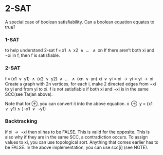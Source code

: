 # 2-SAT

A special case of boolean satisfiability. Can a boolean equation equates to true?

### 1-SAT
to help understand 2-sat
f = x1 ∧ x2 ∧ ...  ∧ xn
If there aren’t both xi and ¬xi in f, then f is satisfiable.

### 2-SAT
f = (x1 ∨ y1) ∧ (x2 ∨ y2) ∧ ...  ∧ (xn ∨ yn)
xi ∨ yi =  xi → yi =  yi → xi
Create a graph with 2n vertices, for each i, make 2 directed edges from ¬xi to yi and from  yi to xi.
f is not satisfiable if both xi and ¬xi is in the same SCC(see Tarjan above).

Note that for ⊕, you can convert it into the above equation.
x ⊕ y = (x1 ∨ y1) ∧ (¬x1 ∨ ¬y1)

### Backtracking
if  xi → ¬xi then xi has to be FALSE. This is valid for the opposite. This is also why if they are in the same SCC, a contradiction occurs. To assign values to xi, you can use topological sort. Anything that comes earlier has to be FALSE. In the above implementation, you can use scc[i] (see NOTE).